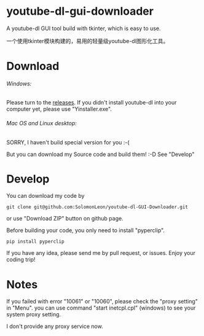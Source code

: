# youtube-dl-gui-downloader
A youtube-dl GUI tool build with tkinter, which is easy to use.

一个使用tkinter模块构建的，易用的轻量级youtube-dl图形化工具。

# Download

###### Windows:

Please turn to the [releases](https://github.com/SolomonLeon/youtube-dl-GUI-Downloader/releases).
If you didn't install youtube-dl into your computer yet, please use "Yinstaller.exe".

###### Mac OS and Linux desktop:

SORRY, I haven't build special version for you :-(

But you can download my Source code and build them! :-D See "Develop"

# Develop

You can download my code by

```shell
git clone git@github.com:SolomonLeon/youtube-dl-GUI-Downloader.git
```

or use "Download ZIP" button on github page.

Before building your code, you only need to install "pyperclip".

```shell
pip install pyperclip
```

If you have any idea, please send me by pull request, or issues. Enjoy your coding trip!

# Notes
If you failed with error "10061" or "10060", please check the "proxy setting" in "Menu".
you can use command "start inetcpl.cpl" (windows) to see your system proxy setting.

I don't provide any proxy service now.
